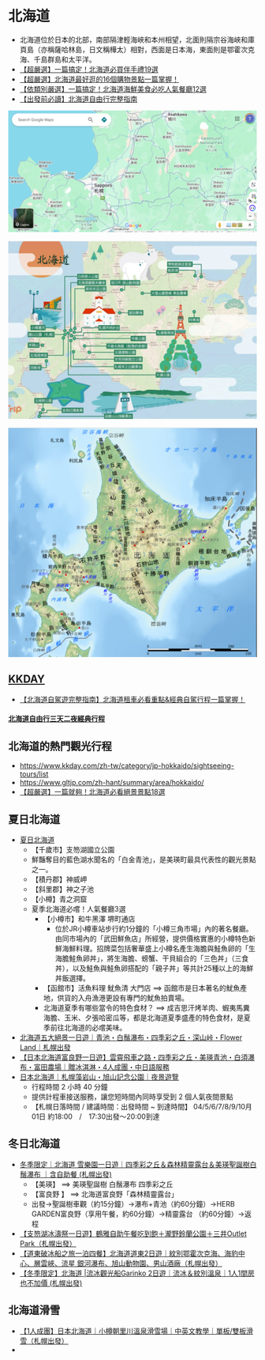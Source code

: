 # 北海道
- 北海道位於日本的北部，南部隔津輕海峽和本州相望，北面則隔宗谷海峽和庫頁島（亦稱薩哈林島，日文稱樺太）相對，西面是日本海，東面則是鄂霍次克海、千島群島和太平洋。
- [【超嚴選】一篇搞定！北海道必買伴手禮19選](https://www.gltjp.com/zh-hant/article/item/20589/)
- [【超嚴選】北海道最好逛的16個購物景點一篇掌握！](https://www.gltjp.com/zh-hant/article/item/20775/)
- [【依類別嚴選】一篇搞定！北海道海鮮美食必吃人氣餐廳12選](https://www.gltjp.com/zh-hant/article/item/21039/)
- [【出發前必讀】北海道自由行完整指南](https://www.gltjp.com/zh-hant/article/item/20753/)

![北海道_1.png](北海道_1.png)

![北海道_3.png](北海道_3.png)

![北海道_2.png](北海道_2.png)

## [KKDAY](https://www.kkday.com/zh-tw/category/jp-tokyo/sightseeing-tours/list/?currency=TWD&sort=prec&page=1&count=10)
- [【北海道自駕遊完整指南】北海道租車必看重點&經典自駕行程一篇掌握！](https://www.gltjp.com/zh-hant/article/item/20974/)

#### [北海道自由行三天二夜經典行程](https://www.gltjp.com/zh-hant/article/item/20753/#zh-10-271)

## 北海道的熱門觀光行程
- https://www.kkday.com/zh-tw/category/jp-hokkaido/sightseeing-tours/list
- https://www.gltjp.com/zh-hant/summary/area/hokkaido/
- [【超嚴選】一篇就夠！北海道必看絕景景點18選](https://www.gltjp.com/zh-hant/article/item/20596/)

## 夏日北海道
- [夏日北海道](https://www.gltjp.com/zh-hant/article/item/21058/)
  - 【千歲市】支笏湖國立公園
  - 鮮豔奪目的藍色湖水聞名的「白金青池」，是美瑛町最具代表性的觀光景點之一。
  - 【積丹郡】神威岬
  - 【斜里郡】神之子池
  - 【小樽】青之洞窟
  - 夏季北海道必嚐！人氣餐廳3選
    - 【小樽市】和牛黑澤 堺町通店
      - 位於JR小樽車站步行約1分鐘的「小樽三角市場」內的著名餐廳。由同市場內的「武田鮮魚店」所經營，提供價格實惠的小樽特色新鮮海鮮料理。招牌菜包括奢華盛上小樽名產生海膽與鮭魚卵的「生海膽鮭魚卵丼」，將生海膽、螃蟹、干貝組合的「三色丼」（三食丼），以及鮭魚與鮭魚卵搭配的「親子丼」等共計25種以上的海鮮丼飯選擇。
    - 【函館市】活魚料理 魷魚清 大門店  ==> 函館市是日本著名的魷魚產地，供貨的入舟漁港更設有專門的魷魚拍賣場。
    - 北海道夏季有哪些當令的特色食材？ ==> 成吉思汗烤羊肉、蝦夷馬糞海膽、玉米、夕張哈密瓜等，都是北海道夏季盛產的特色食材，是夏季前往北海道的必嚐美味。
- [北海道五大絕景一日遊｜青池・白鬚瀑布・四季彩之丘・深山峠・Flower Land｜札幌出發](https://www.kkday.com/zh-tw/product/527901)
- [【日本北海道富良野一日遊】雲霄飛車之路・四季彩之丘・美瑛青池・白須瀑布・富田農場｜贈冰淇淋・4人成團・中日語服務](https://www.kkday.com/zh-tw/product/163860)
- [日本北海道｜札幌藻岩山・旭山記念公園｜夜景遊覽](https://www.kkday.com/zh-tw/product/137229-mt-moiwa-asahiyama-memorial-park-tour-of-night-view-spots-sapporo)
  - 行程時間 2 小時 40 分鐘
  - 提供計程車接送服務，讓您短時間內同時享受到 2 個人氣夜間景點
  - 【札幌日落時間 / 建議時間：出發時間 ~ 到達時間】 04/5/6/7/8/9/10月01日 約18:00　/　17:30出發～20:00到達

## 冬日北海道
- [冬季限定｜北海道 雪樂園一日遊｜四季彩之丘＆森林精靈露台＆美瑛聖誕樹白鬚瀑布 ｜含自助餐 (札幌出發)](https://www.kkday.com/zh-tw/product/247083)
  - 【美瑛】 ==> 美瑛聖誕樹   白鬚瀑布   四季彩之丘
  - 【富良野 】 ==> 北海道富良野「森林精靈露台」
  - 出發→聖誕樹車觀（約15分鐘）→瀑布+青池（約60分鐘）→HERB GARDEN富良野（享用午餐，約60分鐘）→精靈露台 （約60分鐘）→返程
- [【支笏湖冰濤祭一日遊】鶴雅自助午餐吃到飽＋瀧野鈴蘭公園＋三井Outlet Park（札幌出發）](https://www.kkday.com/zh-tw/product/153026-lake-shikotsu-ice-festival-tsuruga-buffet-takino-suzuran-mitsui-outlet)
- [【道東破冰船之旅一泊四餐】北海道道東2日遊｜紋別鄂霍次克海、海豹中心、層雲峽、流星 銀河瀑布、旭山動物園、男山酒廠（札幌出發）](https://www.kkday.com/zh-tw/product/135943-sapporo-mombetsu-drift-ice-hokkaido-tour-japan)
- [【冬季限定】北海道 |流冰觀光船Garinko 2日遊｜流冰＆紋別溫泉｜1人1間房也不加價 (札幌出發)](https://www.kkday.com/zh-tw/product/156848)

## 北海道滑雪
- [【1人成團】日本北海道｜小樽朝里川溫泉滑雪場｜中英文教學｜單板/雙板滑雪（札幌出發）](https://www.kkday.com/zh-tw/product/156102-hokkaido-sapporo-fujino-ski-tour-japan)
- 
